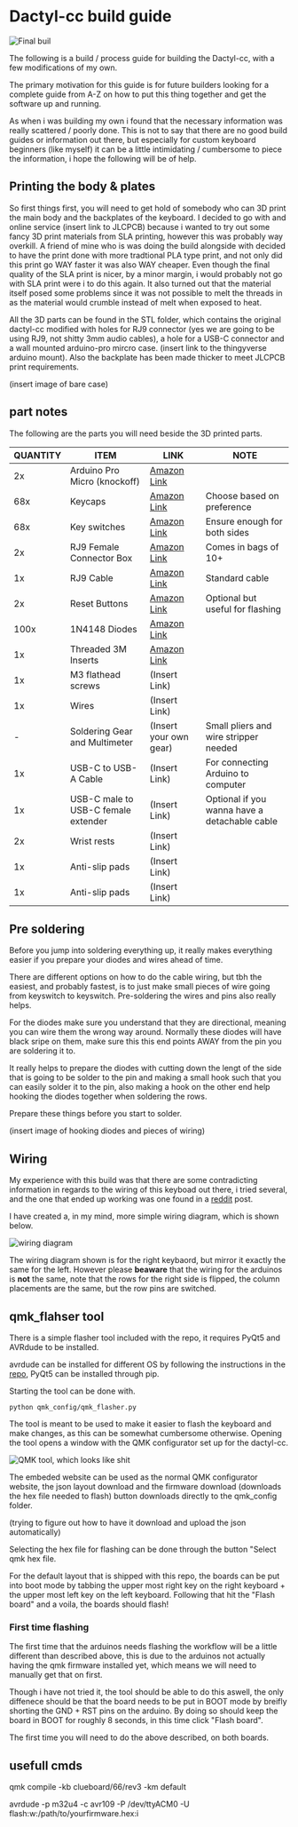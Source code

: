 # Dactyl-cc build guide

![Final buil](images/header_image.jpg)

The following is a build / process guide for building the Dactyl-cc, with a few modifications of my own.

The primary motivation for this guide is for future builders looking for a complete guide from A-Z on how to put this thing together and get the software up and running.

As when i was building my own i found that the necessary information was really scattered / poorly done. This is not to say that there are no good build guides or information out there, but especially for custom keyboard beginners (like myself) it can be a little intimidating / cumbersome to piece the information, i hope the following will be of help.

## Printing the body & plates

So first things first, you will need to get hold of somebody who can 3D print the main body and the backplates of the keyboard. I decided to go with and online service (insert link to JLCPCB) because i wanted to try out some fancy 3D print materials from SLA printing, however this was probably way overkill. A friend of mine who is was doing the build alongside with decided to have the print done with more tradtional PLA type print, and not only did this print go WAY faster it was also WAY cheaper. Even though the final quality of the SLA print is nicer, by a minor margin, i would probably not go with SLA print were i to do this again. It also turned out that the material itself posed some problems since it was not possible to melt the threads in as the material would crumble instead of melt when exposed to heat.

All the 3D parts can be found in the STL folder, which contains the original dactyl-cc modified with holes for RJ9 connector (yes we are going to be using RJ9, not shitty 3mm audio cables), a hole for a USB-C connector and a wall mounted arduino-pro mircro case. (insert link to the thingyverse arduino mount). Also the backplate has been made thicker to meet JLCPCB print requirements.

(insert image of bare case)

## part notes

The following are the parts you will need beside the 3D printed parts.

| QUANTITY | ITEM                                | LINK                                                                                                                                                                                                                                        | NOTE                                  |
|----------|--------------------------------------|---------------------------------------------------------------------------------------------------------------------------------------------------------------------------------------------------------------------------------------------|---------------------------------------|
| 2x       | Arduino Pro Micro (knockoff)           | [Amazon Link](https://www.amazon.de/-/en/gp/product/B0CMXQWCTC/ref=ox_sc_act_image_2?smid=AE3E5WPQSSR6E&psc=1)                                                                                                                                          |                                       |
| 68x       | Keycaps                                | [Amazon Link](https://www.amazon.de/-/en/gp/product/B096581229/ref=ewc_pr_img_7?smid=A111ZR18PX26NO&psc=1)                                                                                                                                          | Choose based on preference           |
| 68x       | Key switches                           | [Amazon Link](https://www.amazon.de/-/en/Mechanical-Keyboard-Switches-Barebones-Rosewood/dp/B0D8KB4RPZ?crid=3QRLGPEONSGV7&dib=eyJ2IjoiMSJ9.SAopYxMDciVUuH5ivLoZ2fbS7gaT5hxprH6n2bZ0mZ8LwCdAiD-TPbOz2WjDqjGQtCb5QmFfTlsYVLJKQI3zUK3aurWk0LIUbwAcy3SX2B0DgObcqG9RbOkdfEBHNOyETx0CuDn_CFLOKsJ08UWKFHwwh9DsNfZhbDZ6VzE8TaON4axkLPJKF8EwNAK_0-CeeFR0Z2MJl73N92RrzUiprRQdTdFGN3Sq-HJY6Qi0g2Q.CXT_b_UCrlFmzYoUZBchxeKcqxGq2b7Tks5-nDLCUeA&dib_tag=se&keywords=akko+rosewood&nsdOptOutParam=true&qid=1734976848&sprefix=akko+rosewood%2Caps%2C113&sr=8-1) | Ensure enough for both sides         |
| 2x       | RJ9 Female Connector Box               | [Amazon Link](https://www.amazon.de/-/en/gp/product/B0DQ8P1GHF/ref=ox_sc_act_image_1?smid=A3TG06TXX9IODL&psc=1)                                                                                                                                          | Comes in bags of 10+                 |
| 1x       | RJ9 Cable                              | [Amazon Link](https://www.amazon.de/-/en/POPESQ%C2%AE-A3639-Telephone-Cable-Black/dp/B08R2ZRWGN?crid=2ZU2IKUIGCYTS&dib=eyJ2IjoiMSJ9.vdI6Z1P7mQvkyhM2AjbiODe7OQBQa9WOBqTtpfZBsXrHQV38cgDiLAm-p85mmhXKGVwNkgkiDdZaxJ17EucSL2vXxkLl-GCPQX7P-O49PgBCyY8VcYHwOAVeH61sDiI7nMpR_yrdcYVcyruXGlTpcxuHYm2p-BOkO1rrkQayZt_lrHR59dsb_IhiVUKJYLP5524kp-K1MiR5FgkRm7CvI8G2DasEtEO5gF_4y58R4hM.n1xiO_2tcN0BSBhZz5NuPchM7zEX-nkk7AJNBP5GdeE&dib_tag=se&keywords=rj9+1m+cable&nsdOptOutParam=true&qid=1734976997&sprefix=rj9+1m+cab%2Caps%2C95&sr=8-3) | Standard cable                       |
| 2x       | Reset Buttons                          | [Amazon Link](https://www.amazon.de/-/en/gp/product/B0BQ3CKVMT/ref=ox_sc_act_image_3?smid=A2LZP99XORN4MN&psc=1)                                                                                                                                          | Optional but useful for flashing     |
| 100x     | 1N4148 Diodes                          | [Amazon Link](https://www.amazon.de/-/en/gp/product/B099PPQ7YN/ref=ox_sc_act_image_4?smid=A1KWICEO3X4YTG&psc=1)                                                                                                                                          |                                       |
| 1x       | Threaded 3M Inserts                    | [Amazon Link](https://www.amazon.de/-/en/gp/product/B0CRHMV56P/ref=ox_sc_act_image_5?smid=A1CN76T7RK0FRJ&psc=1)                                                                                                                                          |                                       |
| 1x       | M3 flathead screws                    | (Insert Link)                                                                                                                                          |                                       |
| 1x       | Wires                                  | (Insert Link)                                                                                                                                                                                                                                  |                                       |
| -        | Soldering Gear and Multimeter          | (Insert your own gear)                                                                                                                                                                                                                           | Small pliers and wire stripper needed|
| 1x       | USB-C to USB-A Cable                   | (Insert Link)                                                                                                                                                                                                                                   | For connecting Arduino to computer   |
| 1x       | USB-C male to USB-C female extender    | (Insert Link)                                                                                                                                                                                                                                   | Optional if you wanna have a detachable cable   |
| 2x       | Wrist rests                            | (Insert Link)| |
| 1x       | Anti-slip pads                         | (Insert Link)| |
| 1x       | Anti-slip pads                         | (Insert Link)| |

## Pre soldering

Before you jump into soldering everything up, it really makes everything easier if you prepare your diodes and wires ahead of time.

There are different options on how to do the cable wiring, but tbh the easiest, and probably fastest, is to just make small pieces of wire going from keyswitch to keyswitch. Pre-soldering the wires and pins also really helps.

For the diodes make sure you understand that they are directional, meaning you can wire them the wrong way around. Normally these diodes will have black sripe on them, make sure this this end points AWAY from the pin you are soldering it to.

It really helps to prepare the diodes with  cutting down the lengt of the side that is going to be solder to the pin and making a small hook such that you can easily solder it to the pin, also making a hook on the other end help hooking the diodes together when soldering the rows.

Prepare these things before you start to solder.

(insert image of hooking diodes and pieces of wiring)

## Wiring

My experience with this build was that there are some contradicting information in regards to the wiring of this keyboad out there, i tried several, and the one that ended up working was one found in a [reddit](https://www.reddit.com/r/ErgoMechKeyboards/comments/1db3k5u/just_finished_my_first_dactylcc_build_inc_wiring/#lightbox) post.

I have created a, in my mind, more simple wiring diagram, which is shown below.

![wiring diagram](images/wiring_diagram.png)

The wiring diagram shown is for the right keybaord, but mirror it exactly the same for the left. However please **beaware** that the wiring for the arduinos is **not** the same, note that the rows for the right side is flipped, the column placements are the same, but the row pins are switched. 

## qmk_flahser tool

There is a simple flasher tool included with the repo, it requires PyQt5 and AVRdude to be installed.

avrdude can be installed for different OS by following the instructions in the [repo](https://github.com/avrdudes/avrdude), PyQt5 can be installed through pip.

Starting the tool can be done with.

`python qmk_config/qmk_flasher.py`

The tool is meant to be used to make it easier to flash the keyboard and make changes, as this can be somewhat cumbersome otherwise. Opening the tool opens a window with the QMK configurator set up for the dactyl-cc.

![QMK tool, which looks like shit](images/tool_screenshot.png)

The embeded website can be used as the normal QMK configurator website, the json layout download and the firmware download (downloads the hex file needed to flash) button downloads directly to the qmk_config folder.

(trying to figure out how to have it download and upload the json automatically)

Selecting the hex file for flashing can be done through the button "Select qmk hex file.

For the default layout that is shipped with this repo, the boards can be put into boot mode by tabbing the upper most right key on the right keyboard + the upper most left key on the left keyboard. Following that hit the "Flash board" and a voila, the boards should flash!

### First time flashing

The first time that the arduinos needs flashing the workflow will be a little different than described above, this is due to the arduinos not actually having the qmk firmware installed yet, which means we will need to manually get that on first.

Though i have not tried it, the tool should be able to do this aswell, the only diffenece should be that the board needs to be put in BOOT mode by breifly shorting the GND + RST pins on the arduino. By doing so should keep the board in BOOT for roughly 8 seconds, in this time click "Flash board".

The first time you will need to do the above described, on both boards.

## usefull cmds

qmk compile -kb clueboard/66/rev3 -km default

avrdude -p m32u4 -c avr109 -P /dev/ttyACM0 -U flash:w:/path/to/yourfirmware.hex:i